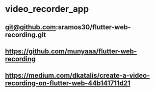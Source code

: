 # video_recorder_app

## git@github.com:sramos30/flutter-web-recording.git
## https://github.com/munyaaa/flutter-web-recording
## https://medium.com/dkatalis/create-a-video-recording-on-flutter-web-44b141711d21



